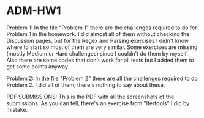 # ADM-HW1

Problem 1: In the file "Problem 1" there are the challenges required to do for Problem 1 in the homework. I did almost all of them without checking the Discussion pages, but for the Regex and Parsing exercises I didn't know where to start so most of them are very similar. Some exercises are missing (mostly Medium or Hard challenges) since I couldn't do them by myself. Also there are some codes that don't work for all tests but I added them to get some points anyway.

Problem 2: In the file "Problem 2" there are all the challenges required to do Problem 2. I did all of them, there's nothing to say about these.

PDF SUBMISSIONS: This is the PDF with all the screenshots of the submissions. As you can tell, there's an exercise from "Itertools" I did by mistake.
